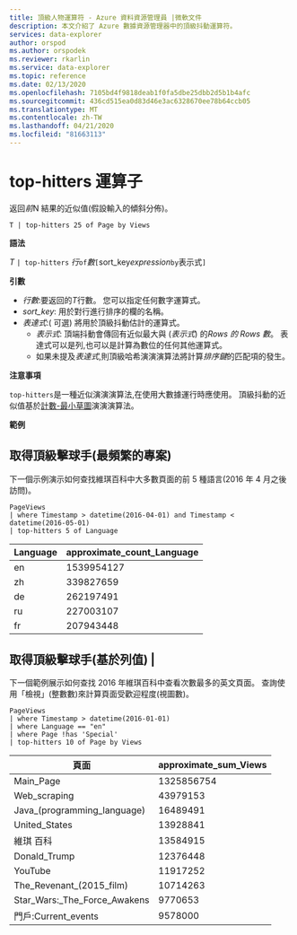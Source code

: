 ```yaml
---
title: 頂級人物運算符 - Azure 資料資源管理員 |微軟文件
description: 本文介紹了 Azure 數據資源管理器中的頂級抖動運算符。
services: data-explorer
author: orspod
ms.author: orspodek
ms.reviewer: rkarlin
ms.service: data-explorer
ms.topic: reference
ms.date: 02/13/2020
ms.openlocfilehash: 7105bd4f9818deab1f0fa5dbe25dbb2d5b1b4afc
ms.sourcegitcommit: 436cd515ea0d83d46e3ac6328670ee78b64ccb05
ms.translationtype: MT
ms.contentlocale: zh-TW
ms.lasthandoff: 04/21/2020
ms.locfileid: "81663113"
---
```

# <a name="top-hitters-operator"></a>top-hitters 運算子

返回*前*N 結果的近似值(假設輸入的傾斜分佈)。

```kusto
T | top-hitters 25 of Page by Views 
```

**語法**

*T* `| top-hitters` *行*`of`*數*`[`sort_key*expression*`by`表示式`]`

**引數**

* *行數*:要返回的*T*行數。 您可以指定任何數字運算式。
* *sort_key*: 用於對行進行排序的欄的名稱。
* *表達式*:( 可選) 將用於頂級抖動估計的運算式。 
    * *表示式*: 頂端抖動會傳回有近似最大與 (*表示式*) 的*Rows 的 Rows 數*。 表達式可以是列,也可以是計算為數位的任何其他運算式。 
    *  如果未提及*表達式*,則頂級哈希演演演算法將計算*排序鍵*的匹配項的發生。  

**注意事項**

`top-hitters`是一種近似演演演算法,在使用大數據運行時應使用。 頂級抖動的近似值基於[計數-最小草圖](https://en.wikipedia.org/wiki/Count%E2%80%93min_sketch)演演演算法。  

**範例**

## <a name="getting-top-hitters-most-frequent-items"></a>取得頂級擊球手(最頻繁的專案) 

下一個示例演示如何查找維琪百科中大多數頁面的前 5 種語言(2016 年 4 月之後訪問)。 

```kusto
PageViews
| where Timestamp > datetime(2016-04-01) and Timestamp < datetime(2016-05-01) 
| top-hitters 5 of Language 
```

|Language|approximate_count_Language|
|---|---|
|en|1539954127|
|zh|339827659|
|de|262197491|
|ru|227003107|
|fr|207943448|

## <a name="getting-top-hitters-based-on-column-value-"></a>取得頂級擊球手(基於列值) |

下一個範例展示如何查找 2016 年維琪百科中查看次數最多的英文頁面。 查詢使用「檢視」(整數數)來計算頁面受歡迎程度(視圖數)。 

```kusto
PageViews
| where Timestamp > datetime(2016-01-01)
| where Language == "en"
| where Page !has 'Special'
| top-hitters 10 of Page by Views
```

|頁面|approximate_sum_Views|
|---|---|
|Main_Page|1325856754|
|Web_scraping|43979153|
|Java_(programming_language)|16489491|
|United_States|13928841|
|維琪 百科|13584915|
|Donald_Trump|12376448|
|YouTube|11917252|
|The_Revenant_(2015_film)|10714263|
|Star_Wars:_The_Force_Awakens|9770653|
|門戶:Current_events|9578000|